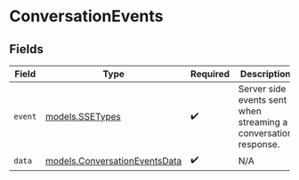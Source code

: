 # ConversationEvents


## Fields

| Field                                                                | Type                                                                 | Required                                                             | Description                                                          |
| -------------------------------------------------------------------- | -------------------------------------------------------------------- | -------------------------------------------------------------------- | -------------------------------------------------------------------- |
| `event`                                                              | [models.SSETypes](../models/ssetypes.md)                             | :heavy_check_mark:                                                   | Server side events sent when streaming a conversation response.      |
| `data`                                                               | [models.ConversationEventsData](../models/conversationeventsdata.md) | :heavy_check_mark:                                                   | N/A                                                                  |